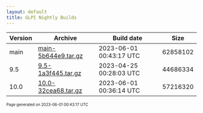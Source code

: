 ```yaml
---
layout: default
title: GLPI Nightly Builds
---
```


Version|Archive|Build date|Size
---|---|---|---
main|[main-5b644e9.tar.gz](main-5b644e9.tar.gz)|2023-06-01 00:43:17 UTC|62858102
9.5|[9.5-1a3f445.tar.gz](9.5-1a3f445.tar.gz)|2023-04-25 00:28:03 UTC|44686334
10.0|[10.0-32cea68.tar.gz](10.0-32cea68.tar.gz)|2023-06-01 00:36:14 UTC|57216320

<font size="1">Page generated on 2023-06-01 00:43:17 UTC</font>

